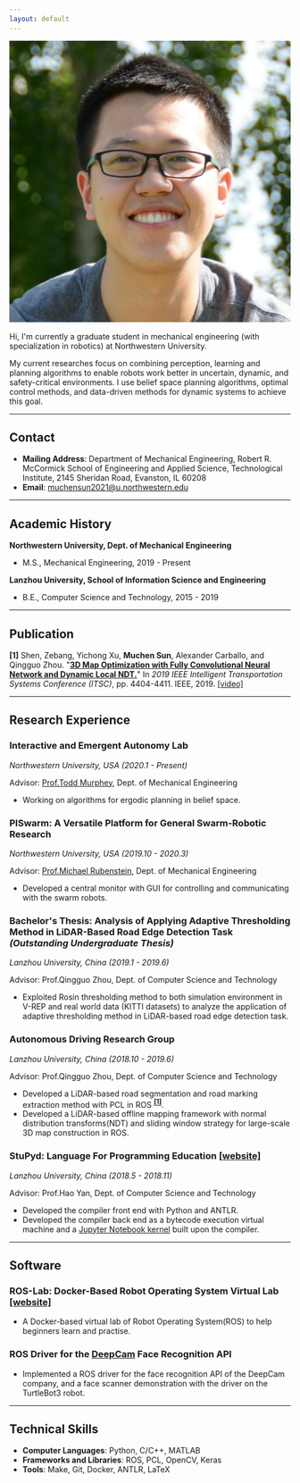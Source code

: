 ```yaml
---
layout: default
---
```


<img class="profile-picture" src="msun_small.jpg">

Hi, I'm currently a graduate student in mechanical engineering (with specialization in robotics) at Northwestern University.

My current researches focus on combining perception, learning and planning algorithms to enable robots work better in uncertain, dynamic, and safety-critical environments. I use belief space planning algorithms, optimal control methods, and data-driven methods for dynamic systems to achieve this goal.

***

## Contact

* **Mailing Address**: Department of Mechanical Engineering, Robert R. McCormick School of Engineering and Applied Science, Technological Institute, 2145 Sheridan Road, Evanston, IL 60208
* **Email**: [muchensun2021@u.northwestern.edu](mailto:muchensun2021@u.northwestern.edu)

***

## Academic History

**Northwestern University, Dept. of Mechanical Engineering**

 - M.S., Mechanical Engineering, 2019 - Present

**Lanzhou University, School of Information Science and Engineering**

 - B.E., Computer Science and Technology, 2015 - 2019

***

## Publication <a name="publication"></a>

**[1]** Shen, Zebang, Yichong Xu, **Muchen Sun**, Alexander Carballo, and Qingguo Zhou. "[**3D Map Optimization with Fully Convolutional Neural Network and Dynamic Local NDT.**](http://ieeexplore.ieee.org/stamp/stamp.jsp?tp=&arnumber=8917130&isnumber=8916833)" In *2019 IEEE Intelligent Transportation Systems Conference (ITSC)*, pp. 4404-4411. IEEE, 2019. [\[video\]](/videos/0357_VI.mp4)

***

## Research Experience

### Interactive and Emergent Autonomy Lab

*Northwestern University, USA (2020.1 - Present)*

Advisor: [Prof.Todd Murphey](https://murpheylab.github.io/people/toddmurphey), Dept. of Mechanical Engineering

- Working on algorithms for ergodic planning in belief space.

### PISwarm: A Versatile Platform for General Swarm-Robotic Research

*Northwestern University, USA (2019.10 - 2020.3)*

Advisor: [Prof.Michael Rubenstein](https://www.mccormick.northwestern.edu/research-faculty/directory/profiles/rubenstein-michael.html), Dept. of Mechanical Engineering

 - Developed a central monitor with GUI for controlling and communicating with the swarm robots.


### Bachelor's Thesis: Analysis of Applying Adaptive Thresholding Method in LiDAR-Based Road Edge Detection Task *(Outstanding Undergraduate Thesis)*

*Lanzhou University, China (2019.1 - 2019.6)*

Advisor: Prof.Qingguo Zhou, Dept. of Computer Science and Technology

 - Exploited Rosin thresholding method to both simulation environment in V-REP and real world data (KITTI datasets) to analyze the application of adaptive thresholding method in LiDAR-based road edge detection task.


### Autonomous Driving Research Group

*Lanzhou University, China (2018.10 - 2019.6)*

Advisor: Prof.Qingguo Zhou, Dept. of Computer Science and Technology

 - Developed a LiDAR-based road segmentation and road marking extraction method with PCL in ROS **<sup><a href="#publication">[1]</a></sup>**.
 - Developed a LiDAR-based offline mapping framework with normal distribution transforms(NDT) and sliding window strategy for large-scale 3D map construction in ROS.


### StuPyd: Language For Programming Education [\[website\]](https://pypi.org/project/stupyd/)

*Lanzhou University, China (2018.5 - 2018.11)*

Advisor: Prof.Hao Yan, Dept. of Computer Science and Technology

 - Developed the compiler front end with Python and ANTLR.
 - Developed the compiler back end as a bytecode execution virtual machine and a [Jupyter Notebook kernel](https://github.com/StuPyd/demo-kernel) built upon the compiler.

***

## Software

### ROS-Lab: Docker-Based Robot Operating System Virtual Lab [\[website\]](https://pypi.org/project/ros-lab/)

 - A Docker-based virtual lab of Robot Operating System(ROS) to help beginners learn and practise. 
 
### ROS Driver for the [DeepCam](https://www.nowyouknow.com.au/) Face Recognition API
 - Implemented a ROS driver for the face recognition API of the DeepCam company, and a face scanner demonstration with the driver on the TurtleBot3 robot.

***

## Technical Skills

 - **Computer Languages**: Python, C/C++, MATLAB
 - **Frameworks and Libraries**: ROS, PCL, OpenCV, Keras
 - **Tools**: Make, Git, Docker, ANTLR, LaTeX
